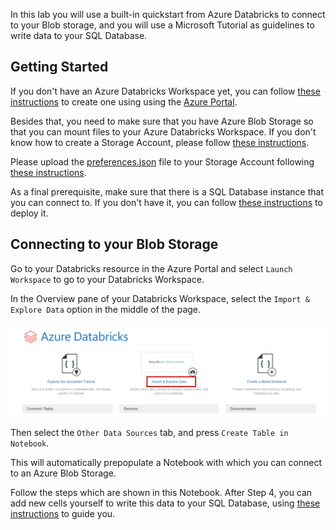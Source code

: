 In this lab you will use a built-in quickstart from Azure Databricks to connect to your Blob storage, and you will use a Microsoft Tutorial as guidelines to write data to your SQL Database.

## Getting Started
If you don't have an Azure Databricks Workspace yet, you can follow [these instructions](https://docs.microsoft.com/en-us/azure/databricks/scenarios/quickstart-create-databricks-workspace-portal?tabs=azure-portal) to create one using using the [Azure Portal](https://portal.azure.com).

Besides that, you need to make sure that you have Azure Blob Storage so that you can mount files to your Azure Databricks Workspace. If you don't know how to create a Storage Account, please follow [these instructions](https://docs.microsoft.com/en-us/azure/storage/common/storage-account-create?tabs=azure-portal).

Please upload the [preferences.json](https://github.com/machteldbogels/handsonlabs/blob/master/etlwithdatabricks/preferences.json) file to your Storage Account following [these instructions](https://docs.microsoft.com/en-us/azure/storage/blobs/storage-quickstart-blobs-portal). 

As a final prerequisite, make sure that there is a SQL Database instance that you can connect to. If you don't have it, you can follow [these instructions](https://docs.microsoft.com/en-us/azure/azure-sql/database/single-database-create-quickstart?tabs=azure-portal) to deploy it.

## Connecting to your Blob Storage
Go to your Databricks resource in the Azure Portal and select `Launch Workspace` to go to your Databricks Workspace. 

In the Overview pane of your Databricks Workspace, select the `Import & Explore Data` option in the middle of the page.

![Import & Explore](./assets/img001.png)

Then select the `Other Data Sources` tab, and press `Create Table in Notebook`. 

This will automatically prepopulate a Notebook with which you can connect to an Azure Blob Storage.

Follow the steps which are shown in this Notebook. After Step 4, you can add new cells yourself to write this data to your SQL Database, using [these instructions](https://docs.microsoft.com/en-us/azure/databricks/data/data-sources/sql-databases) to guide you.
